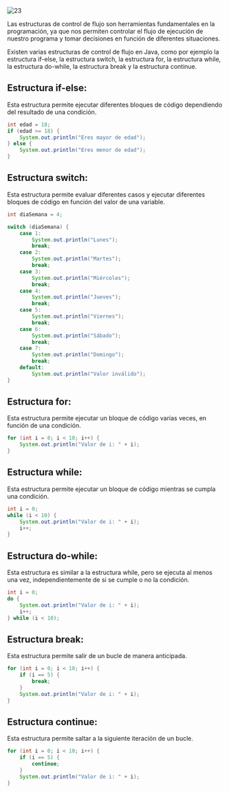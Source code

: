 ![23](https://user-images.githubusercontent.com/75398496/222225800-83a5fa0a-f524-4c31-af86-9bc65526141a.png)

Las estructuras de control de flujo son herramientas fundamentales en la programación, ya que nos permiten controlar el flujo de ejecución de nuestro programa y tomar decisiones en función de diferentes situaciones.

Existen varias estructuras de control de flujo en Java, como por ejemplo la estructura if-else, la estructura switch, la estructura for, la estructura while, la estructura do-while, la estructura break y la estructura continue.

## Estructura if-else:
Esta estructura permite ejecutar diferentes bloques de código dependiendo del resultado de una condición.
```java
int edad = 18;
if (edad >= 18) {
    System.out.println("Eres mayor de edad");
} else {
    System.out.println("Eres menor de edad");
}
```
## Estructura switch:
Esta estructura permite evaluar diferentes casos y ejecutar diferentes bloques de código en función del valor de una variable. 
```java
int diaSemana = 4;

switch (diaSemana) {
    case 1:
        System.out.println("Lunes");
        break;
    case 2:
        System.out.println("Martes");
        break;
    case 3:
        System.out.println("Miércoles");
        break;
    case 4:
        System.out.println("Jueves");
        break;
    case 5:
        System.out.println("Viernes");
        break;
    case 6:
        System.out.println("Sábado");
        break;
    case 7:
        System.out.println("Domingo");
        break;
    default:
        System.out.println("Valor inválido");
}
```

## Estructura for:
Esta estructura permite ejecutar un bloque de código varias veces, en función de una condición. 
```java
for (int i = 0; i < 10; i++) {
    System.out.println("Valor de i: " + i);
}
```

## Estructura while:
Esta estructura permite ejecutar un bloque de código mientras se cumpla una condición.
```java
int i = 0;
while (i < 10) {
    System.out.println("Valor de i: " + i);
    i++;
}
```

## Estructura do-while:
Esta estructura es similar a la estructura while, pero se ejecuta al menos una vez, independientemente de si se cumple o no la condición.
```java
int i = 0;
do {
    System.out.println("Valor de i: " + i);
    i++;
} while (i < 10);
```

## Estructura break:
Esta estructura permite salir de un bucle de manera anticipada.
```java
for (int i = 0; i < 10; i++) {
    if (i == 5) {
        break;
    }
    System.out.println("Valor de i: " + i);
}
```

## Estructura continue:
Esta estructura permite saltar a la siguiente iteración de un bucle.
```java
for (int i = 0; i < 10; i++) {
    if (i == 5) {
        continue;
    }
    System.out.println("Valor de i: " + i);
}
```

